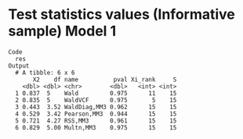 # Test statistics values (Informative sample) Model 1

    Code
      res
    Output
      # A tibble: 6 x 6
           X2    df name          pval Xi_rank     S
        <dbl> <dbl> <chr>        <dbl>   <int> <int>
      1 0.837  5    Wald         0.975      11    15
      2 0.835  5    WaldVCF      0.975       5    15
      3 0.443  3.52 WaldDiag,MM3 0.962      15    15
      4 0.529  3.42 Pearson,MM3  0.944      15    15
      5 0.721  4.27 RSS,MM3      0.961      15    15
      6 0.829  5.00 Multn,MM3    0.975      15    15

